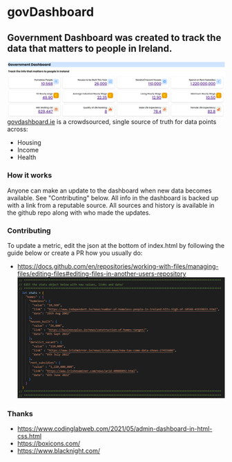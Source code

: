 # govDashboard

## Government Dashboard was created to track the data that matters to people in Ireland.
![](screenshot_dashboard.png)
[govdashboard.ie](govdashboard.ie) is a crowdsourced, single source of truth for data points across:
- Housing
- Income
- Health

### How it works

Anyone can make an update to the dashboard when new data becomes available. See "Contributing" below.
All info in the dashboard is backed up with a link from a reputable source.
All sources and history is available in the github repo along with who made the updates.

### Contributing

To update a metric, edit the json at the bottom of index.html by following the guide below or create a PR how you usually do:
- https://docs.github.com/en/repositories/working-with-files/managing-files/editing-files#editing-files-in-another-users-repository
![](screenshot_code.png)

### Thanks
- https://www.codinglabweb.com/2021/05/admin-dashboard-in-html-css.html
- https://boxicons.com/
- https://www.blacknight.com/
